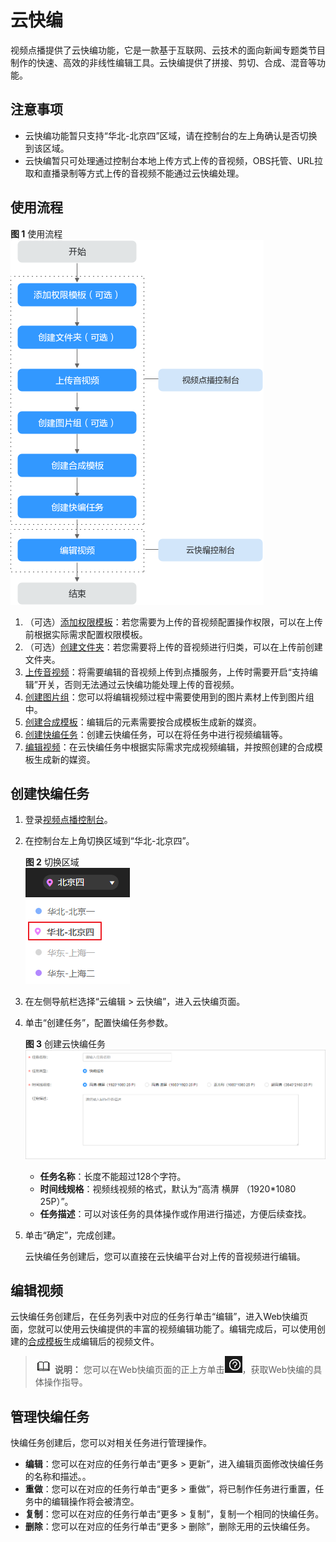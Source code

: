 # 云快编<a name="vod_01_0067"></a>

视频点播提供了云快编功能，它是一款基于互联网、云技术的面向新闻专题类节目制作的快速、高效的非线性编辑工具。云快编提供了拼接、剪切、合成、混音等功能。

## 注意事项<a name="section2942143181911"></a>

-   云快编功能暂只支持“华北-北京四”区域，请在控制台的左上角确认是否切换到该区域。
-   云快编暂只可处理通过控制台本地上传方式上传的音视频，OBS托管、URL拉取和直播录制等方式上传的音视频不能通过云快编处理。

## 使用流程<a name="section38531143184116"></a>

**图 1**  使用流程<a name="fig1079472862512"></a>  
![](figures/使用流程.png "使用流程")

1.  （可选）[添加权限模板](权限模板.md#section17305922184214)：若您需要为上传的音视频配置操作权限，可以在上传前根据实际需求配置权限模板。
2.  （可选）[创建文件夹](媒资管理.md#section1575554019337)：若您需要将上传的音视频进行归类，可以在上传前创建文件夹。
3.  [上传音视频](媒资管理.md#section20499155015207)：将需要编辑的音视频上传到点播服务，上传时需要开启“支持编辑”开关，否则无法通过云快编功能处理上传的音视频。
4.  [创建图片组](媒资管理.md#section182434141202)：您可以将编辑视频过程中需要使用到的图片素材上传到图片组中。
5.  [创建合成模板](合成模板管理.md#section765974512718)：编辑后的元素需要按合成模板生成新的媒资。
6.  [创建快编任务](#section57241710421)：创建云快编任务，可以在将任务中进行视频编辑等。
7.  [编辑视频](#section1598981112520)：在云快编任务中根据实际需求完成视频编辑，并按照创建的合成模板生成新的媒资。

## 创建快编任务<a name="section57241710421"></a>

1.  登录[视频点播控制台](https://console.huaweicloud.com/vod)。
2.  在控制台左上角切换区域到“华北-北京四”。

    **图 2**  切换区域<a name="fig11221657144714"></a>  
    ![](figures/切换区域.png "切换区域")

3.  在左侧导航栏选择“云编辑 \> 云快编”，进入云快编页面。
4.  单击“创建任务”，配置快编任务参数。

    **图 3**  创建云快编任务<a name="fig356831420490"></a>  
    ![](figures/创建云快编任务.png "创建云快编任务")

    -   **任务名称**：长度不能超过128个字符。
    -   **时间线规格**：视频线视频的格式，默认为“高清 横屏 （1920\*1080 25P）”。
    -   **任务描述**：可以对该任务的具体操作或作用进行描述，方便后续查找。

5.  单击“确定”，完成创建。

    云快编任务创建后，您可以直接在云快编平台对上传的音视频进行编辑。


## 编辑视频<a name="section1598981112520"></a>

云快编任务创建后，在任务列表中对应的任务行单击“编辑”，进入Web快编页面，您就可以使用云快编提供的丰富的视频编辑功能了。编辑完成后，可以使用创建的[合成模板](合成模板管理.md)生成编辑后的视频文件。

>![](public_sys-resources/icon-note.gif) **说明：** 
>您可以在Web快编页面的正上方单击![](figures/zh-cn_image_0261116271.png)，获取Web快编的具体操作指导。

## 管理快编任务<a name="section14548175182916"></a>

快编任务创建后，您可以对相关任务进行管理操作。

-   **编辑**：您可以在对应的任务行单击“更多 \> 更新”，进入编辑页面修改快编任务的名称和描述。。
-   **重做**：您可以在对应的任务行单击“更多 \> 重做”，将已制作任务进行重置，任务中的编辑操作将会被清空。
-   **复制**：您可以在对应的任务行单击“更多 \> 复制”，复制一个相同的快编任务。
-   **删除**：您可以在对应的任务行单击“更多 \> 删除”，删除无用的云快编任务。

